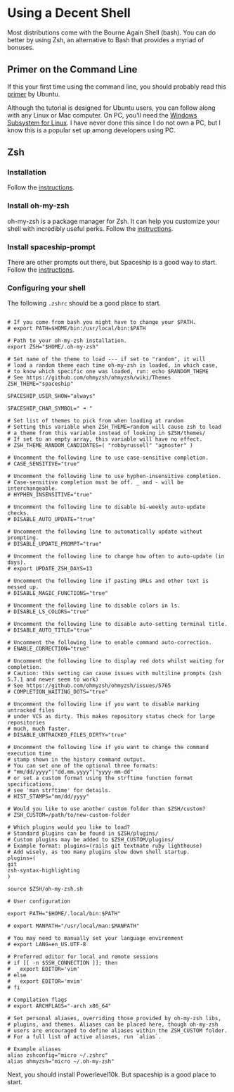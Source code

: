 # Using a Decent Shell

Most distributions come with the Bourne Again Shell (bash). You can do better by using Zsh, an alternative to Bash that provides a myriad of bonuses.

## Primer on the Command Line

If this your first time using the command line, you should probably
read this [primer](https://ubuntu.com/tutorials/command-line-for-beginners)
by Ubuntu.

Although the tutorial is designed for Ubuntu users, you can follow along with
any Linux or Mac computer. On PC, you'll need the [Windows Subsystem for Linux](https://docs.microsoft.com/en-us/windows/wsl/install).
I have never done this since I do not own a PC, but I know this is a popular set up
among developers using PC.

## Zsh

### Installation

Follow the [instructions](https://github.com/ohmyzsh/ohmyzsh/wiki/Installing-ZSH).

### Install oh-my-zsh

oh-my-zsh is a package manager for Zsh. It can help you customize your shell with incredibly useful perks. Follow the [instructions](https://github.com/ohmyzsh/ohmyzsh#basic-installation).

### Install spaceship-prompt

There are other prompts out there, but Spaceship is a good way to start. Follow the [instructions](https://github.com/spaceship-prompt/spaceship-prompt#oh-my-zsh).

### Configuring your shell

The following `.zshrc` should be a good place to start.

```shell title="~/.zshrc"

# If you come from bash you might have to change your $PATH.
# export PATH=$HOME/bin:/usr/local/bin:$PATH

# Path to your oh-my-zsh installation.
export ZSH="$HOME/.oh-my-zsh"

# Set name of the theme to load --- if set to "random", it will
# load a random theme each time oh-my-zsh is loaded, in which case,
# to know which specific one was loaded, run: echo $RANDOM_THEME
# See https://github.com/ohmyzsh/ohmyzsh/wiki/Themes
ZSH_THEME="spaceship"

SPACESHIP_USER_SHOW="always"

SPACESHIP_CHAR_SYMBOL=" ➜ "

# Set list of themes to pick from when loading at random
# Setting this variable when ZSH_THEME=random will cause zsh to load
# a theme from this variable instead of looking in $ZSH/themes/
# If set to an empty array, this variable will have no effect.
# ZSH_THEME_RANDOM_CANDIDATES=( "robbyrussell" "agnoster" )

# Uncomment the following line to use case-sensitive completion.
# CASE_SENSITIVE="true"

# Uncomment the following line to use hyphen-insensitive completion.
# Case-sensitive completion must be off. _ and - will be interchangeable.
# HYPHEN_INSENSITIVE="true"

# Uncomment the following line to disable bi-weekly auto-update checks.
# DISABLE_AUTO_UPDATE="true"

# Uncomment the following line to automatically update without prompting.
# DISABLE_UPDATE_PROMPT="true"

# Uncomment the following line to change how often to auto-update (in days).
# export UPDATE_ZSH_DAYS=13

# Uncomment the following line if pasting URLs and other text is messed up.
# DISABLE_MAGIC_FUNCTIONS="true"

# Uncomment the following line to disable colors in ls.
# DISABLE_LS_COLORS="true"

# Uncomment the following line to disable auto-setting terminal title.
# DISABLE_AUTO_TITLE="true"

# Uncomment the following line to enable command auto-correction.
# ENABLE_CORRECTION="true"

# Uncomment the following line to display red dots whilst waiting for completion.
# Caution: this setting can cause issues with multiline prompts (zsh 5.7.1 and newer seem to work)
# See https://github.com/ohmyzsh/ohmyzsh/issues/5765
# COMPLETION_WAITING_DOTS="true"

# Uncomment the following line if you want to disable marking untracked files
# under VCS as dirty. This makes repository status check for large repositories
# much, much faster.
# DISABLE_UNTRACKED_FILES_DIRTY="true"

# Uncomment the following line if you want to change the command execution time
# stamp shown in the history command output.
# You can set one of the optional three formats:
# "mm/dd/yyyy"|"dd.mm.yyyy"|"yyyy-mm-dd"
# or set a custom format using the strftime function format specifications,
# see 'man strftime' for details.
# HIST_STAMPS="mm/dd/yyyy"

# Would you like to use another custom folder than $ZSH/custom?
# ZSH_CUSTOM=/path/to/new-custom-folder

# Which plugins would you like to load?
# Standard plugins can be found in $ZSH/plugins/
# Custom plugins may be added to $ZSH_CUSTOM/plugins/
# Example format: plugins=(rails git textmate ruby lighthouse)
# Add wisely, as too many plugins slow down shell startup.
plugins=(
git
zsh-syntax-highlighting
)

source $ZSH/oh-my-zsh.sh

# User configuration

export PATH="$HOME/.local/bin:$PATH"

# export MANPATH="/usr/local/man:$MANPATH"

# You may need to manually set your language environment
# export LANG=en_US.UTF-8

# Preferred editor for local and remote sessions
# if [[ -n $SSH_CONNECTION ]]; then
#   export EDITOR='vim'
# else
#   export EDITOR='mvim'
# fi

# Compilation flags
# export ARCHFLAGS="-arch x86_64"

# Set personal aliases, overriding those provided by oh-my-zsh libs,
# plugins, and themes. Aliases can be placed here, though oh-my-zsh
# users are encouraged to define aliases within the ZSH_CUSTOM folder.
# For a full list of active aliases, run `alias`.

# Example aliases
alias zshconfig="micro ~/.zshrc"
alias ohmyzsh="micro ~/.oh-my-zsh"
```

Next, you should install Powerlevel10k. But spaceship is a good place to start.
